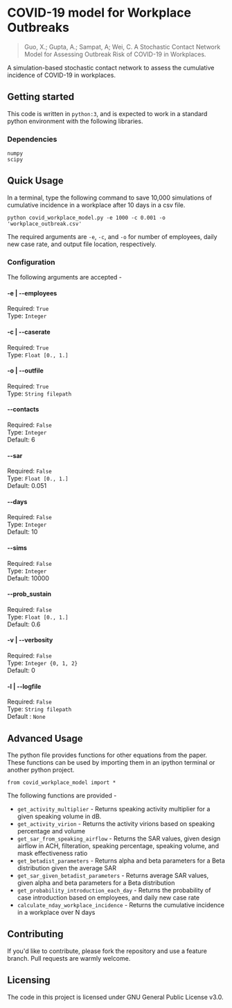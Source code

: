 # COVID-19 model for Workplace Outbreaks
> Guo, X.; Gupta, A.; Sampat, A; Wei, C. A Stochastic Contact Network Model for Assessing Outbreak Risk of COVID-19 in Workplaces.

A simulation-based stochastic contact network to assess the cumulative incidence of COVID-19 in workplaces. 

## Getting started

This code is written in `python:3`, and is expected to work in a standard python environment with the following libraries.

### Dependencies
```
numpy
scipy
```

## Quick Usage

In a terminal, type the following command to save 10,000 simulations of cumulative incidence in a workplace after 10 days in a csv file.


```
python covid_workplace_model.py -e 1000 -c 0.001 -o 'workplace_outbreak.csv'
```

The required arguments are `-e`, `-c`, and `-o` for number of employees, daily new case rate, and output file location, respectively.

### Configuration

The following arguments are accepted - 

#### -e | --employees
Required: `True`  
Type: `Integer`  

#### -c | --caserate
Required: `True`  
Type: `Float [0., 1.]`  

#### -o | --outfile
Required: `True`  
Type: `String filepath`  

#### --contacts
Required: `False`  
Type: `Integer`  
Default: 6

#### --sar
Required: `False`  
Type: `Float [0., 1.]`  
Default: 0.051

#### --days
Required: `False`  
Type: `Integer`  
Default: 10

#### --sims
Required: `False`  
Type: `Integer`  
Default: 10000

#### --prob_sustain
Required: `False`  
Type: `Float [0., 1.]`  
Default: 0.6

#### -v | --verbosity
Required: `False`  
Type: `Integer {0, 1, 2}`  
Default: 0

#### -l | --logfile
Required: `False`  
Type: `String filepath`  
Default : `None`  


## Advanced Usage

The python file provides functions for other equations from the paper. These functions can be used by importing them in an ipython terminal or another python project. 

```
from covid_workplace_model import *
```

The following functions are provided - 
* `get_activity_multiplier` - Returns speaking activity multiplier for a given speaking volume in dB.
* `get_activity_virion` - Returns the activity virions based on speaking percentage and volume
* `get_sar_from_speaking_airflow` - Returns the SAR values, given design airflow in ACH, filteration, speaking percentage, speaking volume, and mask effectiveness ratio
* `get_betadist_parameters` - Returns alpha and beta parameters for a Beta distribution given the average SAR
* `get_sar_given_betadist_parameters` - Returns average SAR values, given alpha and beta parameters for a Beta distribution
* `get_probability_introduction_each_day` - Returns the probability of case introduction based on employees, and daily new case rate
* `calculate_nday_workplace_incidence` - Returns the cumulative incidence in a workplace over N days

## Contributing

If you'd like to contribute, please fork the repository and use a feature
branch. Pull requests are warmly welcome.

## Licensing

The code in this project is licensed under GNU General Public License v3.0.